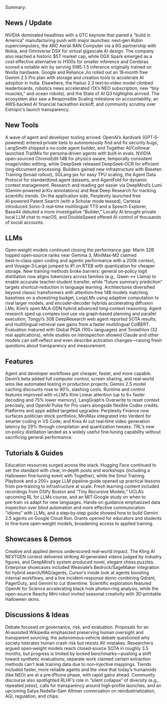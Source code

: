Summary:
## News / Update
NVIDIA dominated headlines with a GTC keynote that paired a “build in America” manufacturing push with major launches: next‑gen Rubin supercomputers, the ARC Aerial RAN Computer via a 6G partnership with Nokia, and Omniverse DSX for virtual gigascale AI design. The company also reached a historic $5T market cap, while DGX Spark emerged as a cost‑effective alternative to H100s for smaller inference and Cerebras scored a notable win by serving SWE‑1.5 inference originally trained on Nvidia hardware. Google and Reliance Jio rolled out an 18‑month free Gemini 2.5 Pro plan with storage and creation tools to accelerate AI adoption in India. Elsewhere, the Hailuo 2.3 text‑to‑video model climbed leaderboards, robotics news accelerated (1X’s NEO subscription, new “tiny muscles,” and ocean robots), and the State of AI Q3 highlights arrived. The ecosystem also saw a Responsible Scaling milestone on accountability, an AWS‑backed AI financial hackathon kickoff, and community scrutiny over Extropic’s launch transparency.

## New Tools
A wave of agent and developer tooling arrived: OpenAI’s Aardvark (GPT‑5–powered) entered private beta to autonomously find and fix security bugs, LangSmith shipped a no‑code agent builder, and Together AI/Collinear launched TraitMix for persona‑driven agents with built‑in evals. NVIDIA open‑sourced ChronoEdit‑14B for physics‑aware, temporally consistent image/video editing, while DeepSeek released DeepSeek‑OCR for efficient long‑document processing. Builders gained new infrastructure with Baseten Training (broad rollout), SGLang‑jax for easy TPU scaling, the Agent Data Protocol for standardized agent datasets, and AgentFold for dynamic context management. Research and reading got easier via DeepMind’s Lumi (Gemini‑powered arXiv annotations) and Real Deep Research for tracking scientific trends. On the application side, Perplexity launched free AI‑powered Patent Search (with a Scholar mode teased), Cartesia introduced Sonic‑3 real‑time multilingual TTS and a Speech Explorer, Base44 debuted a more investigative “Builder,” Locally AI brought private local LLM chat to macOS, and DoubleSpeed offered AI control of thousands of social accounts.

## LLMs
Open‑weight models continued closing the performance gap: Marin 32B topped open‑source ranks near Gemma 3, MiniMax‑M2 claimed best‑in‑class open coding and agentic performance with a 200k context, and Voyage‑3‑Large jumped to #1 on RTEB with quantization for cheaper storage. New training methods broke barriers: general on‑policy logit distillation now aligns tokenizers across families (e.g., Qwen ↔ Llama) to enable accurate teacher‑student transfer, while “future summary prediction” targets shortcut‑reduction in language learning. Architectures diversified beyond classic transformers with attention‑free 14B models matching baselines on a shoestring budget, LoopLMs using adaptive computation to rival larger models, and encoder‑decoder hybrids accelerating diffusion LMs; Kimi’s open MLA‑GDN hybrid advanced long‑context reasoning. Agent research sped up complex tool use via graph‑based planning and parallel execution; Tongyi’s 30B DeepResearch web agent reported SOTA results; and multilingual retrieval saw gains from a faster multilingual ColBERT. Evaluation matured with Global PIQA (100+ languages) and Toolathlon (32 real applications), while studies on introspection showed Claude and other models can self‑reflect and even describe activation changes—raising fresh questions about transparency and measurement.

## Features
Agent and developer workflows got cheaper, faster, and more capable. Devin’s beta added full computer control, screen sharing, and real‑world wins like automated testing in production projects; Gemini 2.5 model caching discounts rose to 90%, slashing costs. Runtime and control features improved with vLLM’s Kimi Linear attention (up to 6× faster decoding and 75% lower memory), LangGraph’s Overwrite to reset context precisely, and OpenAI Pulse for Pro users alongside flexible Codex credits. Platforms and apps added targeted upgrades: Perplexity Finance now surfaces politician stock portfolios; MiniMax integrated into Verdent for smarter coding in VS Code; and Krea AI cut real‑time video generation latency by 29% through compilation and quantization tweaks. TRL’s new on‑policy distillation landed as a widely useful fine‑tuning capability without sacrificing general performance.

## Tutorials & Guides
Education resources surged across the stack. Hugging Face continued to set the standard with clear, in‑depth posts and workshops (including a Halloween fine‑tuning event with Together), while the Smol Training Playbook and a 200+ page LLM pipeline guide opened up practical lessons from pre‑training to infrastructure at scale. Fresh learning content included recordings from DSPy Boston and “Tiny Recursive Models,” UCLA’s upcoming RL for LLMs course, and an MIT‑Google study on when to pre‑train vs adapt for new languages. Hands‑on guidance emphasized data inspection over blind automation and more effective communication “idioms” with LLMs, and a step‑by‑step guide showed how to build Gemini 2.5 agents on Google Cloud Run. Grants opened for educators and students to fine‑tune open‑weight models, broadening access to applied training.

## Showcases & Demos
Creative and applied demos underscored real‑world impact. The Kling AI NEXTGEN contest delivered striking AI‑generated videos judged by industry figures, and DeepMind’s system produced novel, elegant chess puzzles. Enterprise showcases included Weaviate’s Bedrock/SageMaker integration for hybrid search/RAG/agents, Cursor’s inside look at agents boosting internal workflows, and a live incident‑response demo combining Qdrant, PagerDuty, and Gemini to cut downtime. Scientific exploration featured OpenAI for Science accelerating black hole photon‑ring analysis, while the open‑source Reachy Mini robot invited seasonal creativity with 3D‑printable Halloween skins.

## Discussions & Ideas
Debate focused on governance, risk, and evaluation. Proposals for an AI‑assisted Wikipedia emphasized preserving human oversight and transparent sourcing; the autonomous‑vehicle debate questioned why society tolerates human crash risk but resists AV mistakes. Researchers argued open‑weight models reach closed‑source SOTA in roughly 3.5 months, but progress is limited by locked benchmarks—pushing a shift toward synthetic evaluations; separate work claimed certain extraction methods can’t leak training data due to non‑injective mappings. Trends included faster, more reliable agents and the view that today’s humanoids (like NEO) are at a pre‑iPhone phase, with rapid gains ahead. Community discourse also spotlighted RLHF’s role in “silent collapse” of diversity (e.g., repeated jokes), calls for transparency around high‑profile launches, and an upcoming Satya Nadella–Sam Altman conversation on reindustrialization, AGI, regulation, and chips.

